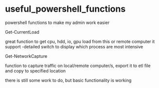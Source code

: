 # useful_powershell_functions
powershell functions to make my admin work easier


Get-CurrentLoad

great function to get cpu, hdd, io, gpu load from this or remote computer
it support -detailed switch to display which process are most intensive



Get-NetworkCapture

function to capture traffic on local/remote computer/s, export it to etl file and copy to specified location

there is still some work to do, but basic functionality is working
